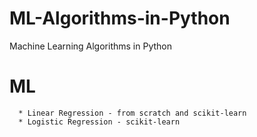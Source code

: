 # ML-Algorithms-in-Python
Machine Learning Algorithms in Python


# ML

      * Linear Regression - from scratch and scikit-learn
      * Logistic Regression - scikit-learn

